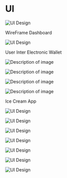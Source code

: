 # UI



![UI Design](https://github.com/osamaaAlmahameed/UI-Design/raw/main/p8.jpg)

WireFrame Dashboard

![UI Design](https://github.com/osamaaAlmahameed/UI-Design/raw/main/p5.jpg)

User Inter Electronic Wallet

![Description of image](https://github.com/osamaaAlmahameed/UI-UX-Design/raw/1e4aa6860c2e4cc572fb387ad2fe9c3db948a715/p1.jpg)

![Description of image](https://github.com/osamaaAlmahameed/UI-UX-Design/raw/1e4aa6860c2e4cc572fb387ad2fe9c3db948a715/p2.jpg)

![Description of image](https://github.com/osamaaAlmahameed/UI-UX-Design/raw/1e4aa6860c2e4cc572fb387ad2fe9c3db948a715/p6.jpg)

![Description of image](https://github.com/osamaaAlmahameed/UI-UX-Design/raw/1e4aa6860c2e4cc572fb387ad2fe9c3db948a715/p7.jpg)

Ice Cream App

![UI Design](https://github.com/osamaaAlmahameed/UI-Design/raw/main/p4.jpg)

![UI Design](https://github.com/osamaaAlmahameed/UI-Design/raw/main/p10.jpg)

![UI Design](https://github.com/osamaaAlmahameed/UI-Design/raw/main/p21.jpg)

![UI Design](https://github.com/osamaaAlmahameed/UI-Design/raw/main/p24.jpg)

![UI Design](https://github.com/osamaaAlmahameed/UI-Design/raw/main/p19.jpg)

![UI Design](https://github.com/osamaaAlmahameed/UI-Design/raw/main/p23.jpg)

![UI Design](https://github.com/osamaaAlmahameed/UI-Design/raw/main/p25.jpg)
